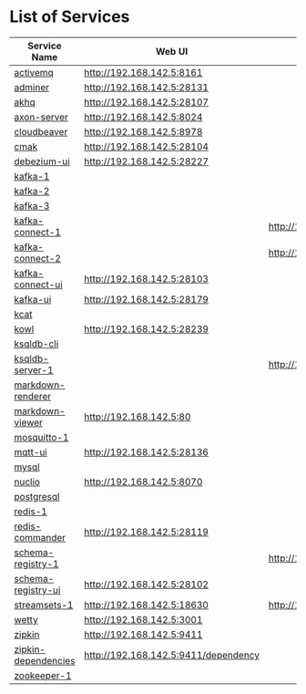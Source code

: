 # List of Services

| Service Name | Web UI | Rest API |
|-------------- |------|------------
| [activemq](./services/activemq)  |<http://192.168.142.5:8161>
| [adminer](./services/adminer)  |<http://192.168.142.5:28131>
| [akhq](./services/akhq)  |<http://192.168.142.5:28107>
| [axon-server](./services/axon-server)  |<http://192.168.142.5:8024>
| [cloudbeaver](./services/cloudbeaver)  |<http://192.168.142.5:8978>
| [cmak](./services/cmak)  |<http://192.168.142.5:28104>
| [debezium-ui](./services/debezium-ui)  |<http://192.168.142.5:28227>
| [kafka-1](./services/kafka)  |
| [kafka-2](./services/kafka)  |
| [kafka-3](./services/kafka)  |
| [kafka-connect-1](./services/kafka-connect)  || <http://192.168.142.5:8083>
| [kafka-connect-2](./services/kafka-connect)  || <http://192.168.142.5:8084>
| [kafka-connect-ui](./services/kafka-connect-ui)  |<http://192.168.142.5:28103>
| [kafka-ui](./services/kafka-ui)  |<http://192.168.142.5:28179>
| [kcat](./services/kcat)  |
| [kowl](./services/kowl)  |<http://192.168.142.5:28239>
| [ksqldb-cli](./services/ksqldb-cli)  |
| [ksqldb-server-1](./services/ksqldb-server)  || <http://192.168.142.5:8088>
| [markdown-renderer](./services/markdown-renderer)  |
| [markdown-viewer](./services/markdown-viewer)  |<http://192.168.142.5:80>
| [mosquitto-1](./services/mosquitto)  |
| [mqtt-ui](./services/mqtt-ui)  |<http://192.168.142.5:28136>
| [mysql](./services/mysql)  |
| [nuclio](./services/nuclio)  |<http://192.168.142.5:8070>
| [postgresql](./services/postgresql)  |
| [redis-1](./services/redis)  |
| [redis-commander](./services/redis-commander)  |<http://192.168.142.5:28119>
| [schema-registry-1](./services/schema-registry)  || <http://192.168.142.5:8081>
| [schema-registry-ui](./services/schema-registry-ui)  |<http://192.168.142.5:28102>
| [streamsets-1](./services/streamsets)  |<http://192.168.142.5:18630>| <http://192.168.142.5:18630/collector/restapi>
| [wetty](./services/wetty)  |<http://192.168.142.5:3001>
| [zipkin](./services/zipkin)  |<http://192.168.142.5:9411>
| [zipkin-dependencies](./services/zipkin-dependencies)  |<http://192.168.142.5:9411/dependency>
| [zookeeper-1](./services/zookeeper)  |